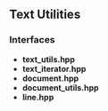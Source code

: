 ## Text Utilities

### Interfaces
* **text_utils.hpp**
* **text_iterator.hpp**
* **document.hpp**
* **document_utils.hpp**
* **line.hpp**

